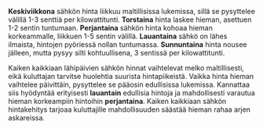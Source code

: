 **Keskiviikkona** sähkön hinta liikkuu maltillisissa lukemissa, sillä se pysyttelee välillä 1-3 senttiä per kilowattitunti. **Torstaina** hinta laskee hieman, asettuen 1-2 sentin tuntumaan. **Perjantaina** sähkön hinta kohoaa hieman korkeammalle, liikkuen 1-5 sentin välillä. **Lauantaina** sähkö on lähes ilmaista, hintojen pyöriessä nollan tuntumassa. **Sunnuntaina** hinta nousee jälleen, mutta pysyy silti kohtuullisena, 3 sentissä per kilowattitunti.

Kaiken kaikkiaan lähipäivien sähkön hinnat vaihtelevat melko maltillisesti, eikä kuluttajan tarvitse huolehtia suurista hintapiikeistä. Vaikka hinta hieman vaihtelee päivittäin, pysyttelee se pääosin edullisissa lukemissa. Kannattaa siis hyödyntää erityisesti **lauantain** edullisia hintoja ja mahdollisesti varautua hieman korkeampiin hintoihin **perjantaina**. Kaiken kaikkiaan sähkön hintakehitys tarjoaa kuluttajille mahdollisuuden säästää hieman rahaa arjen askareissa.